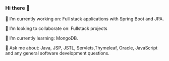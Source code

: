 ### Hi there 👋


🔭 I’m currently working on:
Full stack applications with Spring Boot and JPA.

👯 I’m looking to collaborate on:
Fullstack projects

🌱 I’m currently learning:
MongoDB.

💬 Ask me about:
Java, JSP, JSTL, Servlets,Thymeleaf, Oracle, JavaScript and any general software development questions.

<!--
**deepak-ruhela/deepak-ruhela** is a ✨ _special_ ✨ repository because its `README.md` (this file) appears on your GitHub profile.

Here are some ideas to get you started:

- 🔭 I’m currently working on ...
- 🌱 I’m currently learning ...
- 👯 I’m looking to collaborate on ...
- 🤔 I’m looking for help with ...
- 💬 Ask me about ...
- 📫 How to reach me: ...
- 😄 Pronouns: ...
- ⚡ Fun fact: ...
-->
